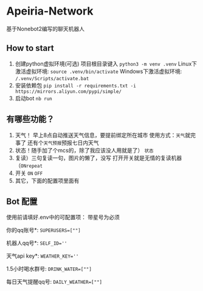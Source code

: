 # Apeiria-Network
基于Nonebot2编写的聊天机器人

## How to start

1. 创建python虚拟环境(可选) 项目根目录键入 `python3 -m venv .venv`
    Linux下激活虚拟环境: `source .venv/bin/activate`
    Windows下激活虚拟环境: `/.venv/Scripts/activate.bat`
2. 安装依赖包 `pip install -r requirements.txt -i https://mirrors.aliyun.com/pypi/simple/`
3. 启动bot `nb run`

## 有哪些功能？
1. 天气！
    早上8点自动推送天气信息，要提前绑定所在城市
    使用方式：`天气`就完事了
    还有个`天气预报`预报七日内天气
2. 状态！随手加了个mcs的，除了我应该没人用就是了）
    `状态`
3. 复读）三句复读一句，图片的懒了，没写
    打开开关就是无情的复读机器（`ONrepeat`
4. 开关
    `ON` `OFF`
4. 其它，下面的配置项里面有

## Bot 配置
使用前请填好.env中的可配置项：
带星号为必须

你的qq账号*:
`SUPERUSERS=[""]`

机器人qq号*:
`SELF_ID=''`

天气api key*:
`WEATHER_KEY=''`

1.5小时喝水群号:
`DRINK_WATER=[""]`

每日天气提醒qq号:
`DAILY_WEATHER=[""]`